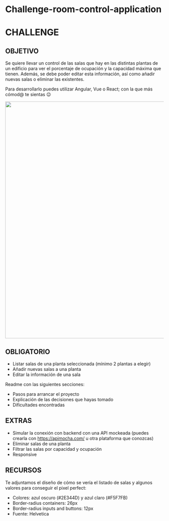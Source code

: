 # Challenge-room-control-application

# CHALLENGE

## OBJETIVO

Se quiere llevar un control de las salas que hay en las distintas plantas de un edificio para ver el porcentaje de ocupación y la capacidad máxima que tienen. Además, se debe poder editar esta información, así como añadir nuevas salas o eliminar las existentes.

Para desarrollarlo puedes utilizar Angular, Vue o React; con la que más cómod@ te sientas 😉

<img src="./src/images/diseño.PNG" width="750"/>

## OBLIGATORIO

- Listar salas de una planta seleccionada (mínimo 2 plantas a elegir)
- Añadir nuevas salas a una planta
- Editar la información de una sala

Readme con las siguientes secciones:

- Pasos para arrancar el proyecto
- Explicación de las decisiones que hayas tomado
- Dificultades encontradas

## EXTRAS

- Simular la conexión con backend con una API mockeada (puedes crearla con https://apimocha.com/ u otra plataforma que conozcas)
- Eliminar salas de una planta
- Filtrar las salas por capacidad y ocupación
- Responsive


## RECURSOS

Te adjuntamos el diseño de cómo se vería el listado de salas y algunos valores para conseguir el pixel perfect:

- Colores: azul oscuro (#2E344D) y azul claro (#F5F7FB)
- Border-radius containers: 26px
- Border-radius inputs and buttons: 12px
- Fuente: Helvetica
